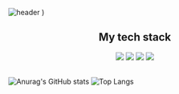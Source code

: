 ![header](https://capsule-render.vercel.app/api?type=venom&color=random&text=Hello&I'm&jungmyungwoo)
)
<div align=center>
<h2>My tech stack</h2>
<img src="https://img.shields.io/badge/-html5-E34F26?style=for-the-badge&logo=html5&logoColor=black">
<img src="https://img.shields.io/badge/-css3-1572B6?style=for-the-badge&logo=css3&logoColor=black">
<img src="https://img.shields.io/badge/-javascript-F7DF1E?style=for-the-badge&logo=javascript&logoColor=black">
<img src="https://img.shields.io/badge/-react-61DAFB?style=for-the-badge&logo=react&logoColor=black">
</div>
<br>

![Anurag's GitHub stats](https://github-readme-stats.vercel.app/api?username=js&show_icons=true&theme=dracula)
![Top Langs](https://github-readme-stats.vercel.app/api/top-langs/?username=js&layout=compact&theme=dracula)
